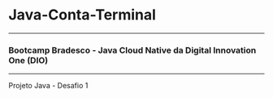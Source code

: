 # Java-Conta-Terminal
---
### Bootcamp Bradesco - Java Cloud Native da Digital Innovation One (DIO)
---
Projeto Java - Desafio 1
